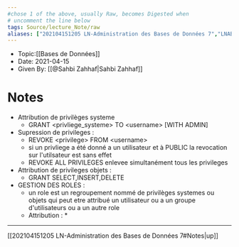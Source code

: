 ```yaml
---
#chose 1 of the above, usually Raw, becomes Digested when
# uncomment the line below
tags: Source/lecture_Note/raw
aliases: ["202104151205 LN-Administration des Bases de Données 7","LNABD7" ] 
---
```

<!--topic should reference the big themes of a certain lecture, not necessarily the Title of the Course -->
* Topic:[[Bases de Données]]
* Date: 2021-04-15
* Given By: [[@Sahbi Zahhaf|Sahbi Zahhaf]]


# Notes 
* Attribution de privilèges systeme 
	* GRANT \<privliege_systeme> TO \<username> \[WITH ADMIN]
* Supression de privileges : 
	* REVOKE \<privilege> FROM \<username> 
	* si un privliege a été donné a un utilisateur et à PUBLIC la revocation sur l'utilsateur est sans effet 
	* REVOKE ALL PRIVILEGES enlevee simultanément tous les privileges 
* Attribution de privileges objets :
	* GRANT SELECT,INSERT,DELETE
* GESTION DES ROLES : 
	* un role est un regroupement nommé de privilèges systemes ou objets qui peut etre attribué  un utilisateur ou a un groupe d'utilisateurs ou a un autre role 
	* Attribution : 
		* 
---
[[202104151205 LN-Administration des Bases de Données 7#Notes|up]]